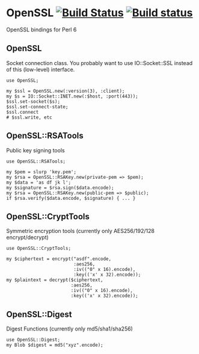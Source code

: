 OpenSSL [![Build Status](https://travis-ci.org/sergot/openssl.svg?branch=master)](https://travis-ci.org/sergot/openssl) [![Build status](https://ci.appveyor.com/api/projects/status/ck9w128qd34rylu2/branch/master?svg=true)](https://ci.appveyor.com/project/skinkade/openssl/branch/master)
=======

OpenSSL bindings for Perl 6

## OpenSSL

Socket connection class. You probably want to use IO::Socket::SSL instead of this
(low-level) interface.

    use OpenSSL;

    my $ssl = OpenSSL.new(:version(3), :client);
    my $s = IO::Socket::INET.new(:$host, :port(443));
    $ssl.set-socket($s);
    $ssl.set-connect-state;
    $ssl.connect
    # $ssl.write, etc

## OpenSSL::RSATools

Public key signing tools

    use OpenSSL::RSATools;

    my $pem = slurp 'key.pem';
    my $rsa = OpenSSL::RSAKey.new(private-pem => $pem);
    my $data = 'as df jk l';
    my $signature = $rsa.sign($data.encode);
    my $rsa = OpenSSL::RSAKey.new(public-pem => $public);
    if $rsa.verify($data.encode, $signature) { ... }

## OpenSSL::CryptTools

Symmetric encryption tools (currently only AES256/192/128 encrypt/decrypt)

    use OpenSSL::CryptTools;

    my $ciphertext = encrypt("asdf".encode,
                             :aes256,
                             :iv(("0" x 16).encode),
                             :key(('x' x 32).encode));
    my $plaintext = decrypt($ciphertext,
                            :aes256,
                            :iv(("0" x 16).encode),
                            :key(('x' x 32).encode));

## OpenSSL::Digest

Digest Functions (currently only md5/sha1/sha256)

    use OpenSSL::Digest;
    my Blob $digest = md5("xyz".encode);
